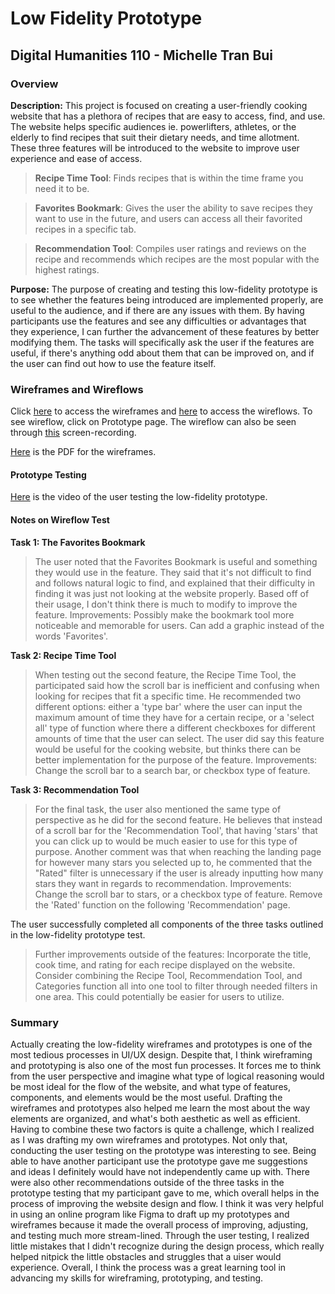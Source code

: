 # Low Fidelity Prototype
## Digital Humanities 110 - Michelle Tran Bui 
### Overview
**Description:** This project is focused on creating a user-friendly cooking website that has a plethora of recipes that are easy to access, find, and use. The website helps specific audiences ie. powerlifters, athletes, or the elderly to find recipes that suit their dietary needs, and time allotment. These three features will be introduced to the website to improve user experience and ease of access.
> **Recipe Time Tool**: Finds recipes that is within the time frame you need it to be. 

> **Favorites Bookmark**: Gives the user the ability to save recipes they want to use in the future, and users can access all their favorited recipes in a specific tab.

> **Recommendation Tool**: Compiles user ratings and reviews on the recipe and recommends which recipes are the most popular with the highest ratings.

**Purpose:** The purpose of creating and testing this low-fidelity prototype is to see whether the features being introduced are implemented properly, are useful to the audience, and if there are any issues with them. By having participants use the features and see any difficulties or advantages that they experience, I can further the advancement of these features by better modifying them. The tasks will specifically ask the user if the features are useful, if there's anything odd about them that can be improved on, and if the user can find out how to use the feature itself. 

### Wireframes and Wireflows
Click [here](https://www.figma.com/file/W6XW8iPkdqQONopaFiHZab/?node-id=0%3A1) to access the wireframes and [here](https://www.figma.com/file/W6XW8iPkdqQONopaFiHZab/?node-id=2%3A3) to access the wireflows. To see wireflow, click on Prototype page. The wireflow can also be seen through [this](https://youtu.be/KmaYXbZyT3I) screen-recording. 

[Here](https://drive.google.com/file/d/1MKni5cG6mujFnYqwhNUhqKFmGLNbs31D/view?usp=sharing) is the PDF for the wireframes.
#### Prototype Testing
[Here](https://youtu.be/ehIOGkQbHD0) is the video of the user testing the low-fidelity prototype. 

#### Notes on Wireflow Test

**Task 1: The Favorites Bookmark**
> The user noted that the Favorites Bookmark is useful and something they would use in the feature. They said that it's not difficult to find and follows natural logic to find, and explained that their difficulty in finding it was just not looking at the website properly. Based off of their usage, I don't think there is much to modify to improve the feature. 
> Improvements: Possibly make the bookmark tool more noticeable and memorable for users. Can add a graphic instead of the words 'Favorites'.

**Task 2: Recipe Time Tool**
> When testing out the second feature, the Recipe Time Tool, the participated said how the scroll bar is inefficient and confusing when looking for recipes that fit a specific time. He recommended two different options: either a 'type bar' where the user can input the maximum amount of time they have for a certain recipe, or a 'select all' type of function where there a different checkboxes for different amounts of time that the user can select. The user did say this feature would be useful for the cooking website, but thinks there can be better implementation for the purpose of the feature. 
> Improvements: Change the scroll bar to a search bar, or checkbox type of feature. 

**Task 3: Recommendation Tool**
> For the final task, the user also mentioned the same type of perspective as he did for the second feature. He believes that instead of a scroll bar for the 'Recommendation Tool', that having 'stars' that you can click up to would be much easier to use for this type of purpose. Another comment was that when reaching the landing page for however many stars you selected up to, he commented that the "Rated" filter is unnecessary if the user is already inputting how many stars they want in regards to recommendation. 
> Improvements: Change the scroll bar to stars, or a checkbox type of feature. Remove the 'Rated' function on the following 'Recommendation' page. 

The user successfully completed all components of the three tasks outlined in the low-fidelity prototype test. 
> Further improvements outside of the features: Incorporate the title, cook time, and rating for each recipe displayed on the website. Consider combining the Recipe Tool, Recommendation Tool, and Categories function all into one tool to filter through needed filters in one area. This could potentially be easier for users to utilize. 

### Summary
Actually creating the low-fidelity wireframes and prototypes is one of the most tedious processes in UI/UX design. Despite that, I think wireframing and prototyping is also one of the most fun processes. It forces me to think from the user perspective and imagine what type of logical reasoning would be most ideal for the flow of the website, and what type of features, components, and elements would be the most useful. Drafting the wireframes and prototypes also helped me learn the most about the way elements are organized, and what's both aesthetic as well as efficient. Having to combine these two factors is quite a challenge, which I realized as I was drafting my own wireframes and prototypes. Not only that, conducting the user testing on the prototype was interesting to see. Being able to have another participant use the prototype gave me suggestions and ideas I definitely would have not independently came up with. There were also other recommendations outside of the three tasks in the prototype testing that my participant gave to me, which overall helps in the process of improving the website design and flow. I think it was very helpful in using an online program like Figma to draft up my prototypes and wireframes because it made the overall process of improving, adjusting, and testing much more stream-lined. Through the user testing, I realized little mistakes that I didn't recognize during the design process, which really helped nitpick the little obstacles and struggles that a uiser would experience. Overall, I think the process was a great learning tool in advancing my skills for wireframing, prototyping, and testing. 

